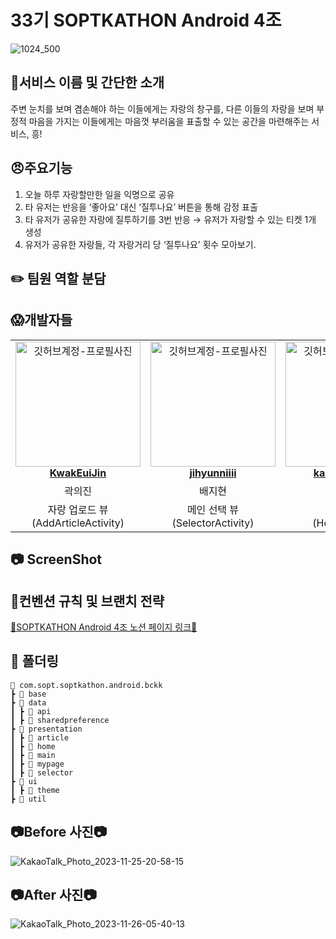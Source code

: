 # 33기 SOPTKATHON Android 4조
![1024_500](https://github.com/33th-SOPT-SOPKATHON-4/Android/assets/103172971/7c2b7c3e-4160-4b5b-af68-164c3ef5b42b)

## 💢서비스 이름 및 간단한 소개
주변 눈치를 보며 겸손해야 하는 이들에게는 자랑의 창구를, 다른 이들의 자랑을 보며 부정적 마음을 가지는 이들에게는 마음껏 부러움을 표출할 수 있는 공간을 마련해주는 서비스, 흥!

## 😠주요기능
1) 오늘 하루 자랑할만한 일을 익명으로 공유
2) 타 유저는 반응을 ‘좋아요’ 대신 ‘질투나요’ 버튼을 통해 감정 표출
3) 타 유저가 공유한 자랑에 질투하기를 3번 반응 → 유저가 자랑할 수 있는 티켓 1개 생성
4) 유저가 공유한 자랑들, 각 자랑거리 당 ‘질투나요’ 횟수 모아보기.

## ✏️ 팀원 역할 분담

<h2> 😱개발자들 </h2>

<table align="center">
    <tr align="center">
        <td style="min-width: 150px;">
            <a href="https://github.com/KwakEuiJin">
              <img src="https://avatars.githubusercontent.com/u/93872496?v=4" width="200" alt="깃허브계정-프로필사진">
              <br />
              <b>KwakEuiJin</b>
            </a>
        </td>
      <td style="min-width: 150px;">
            <a href="https://github.com/jihyunniiii">
              <img src="https://avatars.githubusercontent.com/u/103172971?v=4" width="200" alt="깃허브계정-프로필사진">
              <br />
              <b>jihyunniiii</b>
            </a>
        </td>
      <td style="min-width: 150px;">
            <a href="https://github.com/kangyuri1114">
              <img src="https://avatars.githubusercontent.com/u/83583757?v=4" width="200" alt="깃허브계정-프로필사진">
              <br />
              <b>kangyuri1114</b>
            </a>
        </td>
      <td style="min-width: 150px;">
            <a href="https://github.com/Junseo511">
              <img src="https://avatars.githubusercontent.com/u/127238018?v=4" width="200" alt="깃허브계정-프로필사진">
              <br />
              <b>Junseo511</b>
            </a>
        </td>
    </tr>
    <tr align="center">
        <td>
            곽의진 <br/>
      </td>
       <td>
            배지현 <br/>
      </td>
       <td>
            강유리 <br/>
      </td>
       <td>
            최준서 <br/>
      </td>
    </tr>
    <tr align="center">
        <td>
            자랑 업로드 뷰<br/>(AddArticleActivity)<br/>
      </td>
       <td>
            메인 선택 뷰<br/>(SelectorActivity)<br/>
      </td>
       <td>
            진입 뷰<br/>(HomeActivity)<br/>
      </td>
       <td>
            자랑 모음 뷰<br/>(MyPageActivity)<br/>
      </td>
    </tr>
</table>

## 📷 ScreenShot


## 📝컨벤션 규칙 및 브랜치 전략
[📘SOPTKATHON Android 4조 노션 페이지 링크📘](https://titanium-antique-5c8.notion.site/82c94939022248c285bfc8b2402c3cdf?pvs=4)

## 📁 폴더링
```
📂 com.sopt.soptkathon.android.bckk
┣ 📂 base
┣ 📂 data
┃ ┣ 📂 api
┃ ┣ 📂 sharedpreference
┣ 📂 presentation
┃ ┣ 📂 article
┃ ┣ 📂 home
┃ ┣ 📂 main
┃ ┣ 📂 mypage
┃ ┣ 📂 selector
┣ 📂 ui
┃ ┣ 📂 theme
┣ 📂 util
```

## 📷Before 사진📷
![KakaoTalk_Photo_2023-11-25-20-58-15](https://github.com/33th-SOPT-SOPKATHON-4/Android/assets/93872496/30c79c78-252a-41fb-b4fe-33db98ffb4b6)

## 📷After 사진📷
![KakaoTalk_Photo_2023-11-26-05-40-13](https://github.com/33th-SOPT-SOPKATHON-4/Android/assets/103172971/48f580a3-0096-4c24-b809-bd30eecc1727)

